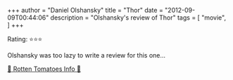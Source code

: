 +++
author = "Daniel Olshansky"
title = "Thor"
date = "2012-09-09T00:44:06"
description = "Olshansky's review of Thor"
tags = [
    "movie",
]
+++

Rating: ⭐⭐⭐

Olshansky was too lazy to write a review for this one...

[🍅 Rotten Tomatoes Info 🍅](https://www.rottentomatoes.com//m/thor)